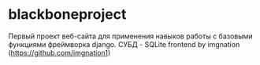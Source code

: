 # blackboneproject
Первый проект веб-сайта для применения навыков работы с базовыми функциями фреймворка django.
СУБД - SQLite
frontend by imgnation (https://github.com/imgnation1)
